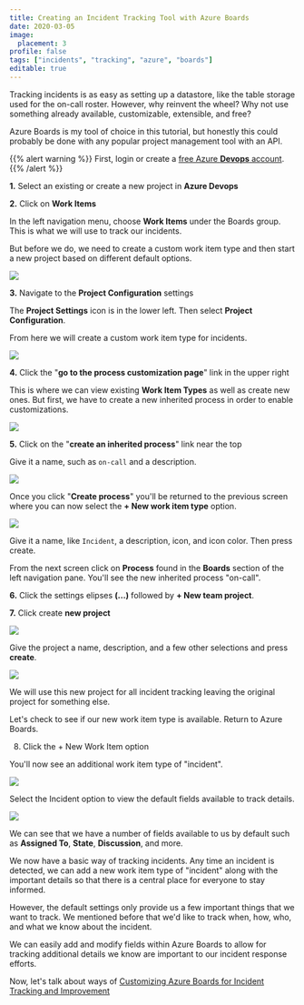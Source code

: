 ```yaml
---
title: Creating an Incident Tracking Tool with Azure Boards
date: 2020-03-05
image:
  placement: 3
profile: false
tags: ["incidents", "tracking", "azure", "boards"]
editable: true
---
```


Tracking incidents is as easy as setting up a datastore, like the table storage used for the on-call roster. However, why reinvent the wheel? Why not use something already available, customizable, extensible, and free?

Azure Boards is my tool of choice in this tutorial, but honestly this could probably be done with any popular project management tool with an API.

{{% alert warning %}}
First, login or create a [free Azure **Devops** account](https://azure.microsoft.com/?wt.mc_id=oncalllife-blog-jahand).
{{% /alert %}}

**1.** Select an existing or create a new project in **Azure Devops**
   
**2.** Click on **Work Items**

In the left navigation menu, choose **Work Items** under the Boards group. This is what we will use to track our incidents.

But before we do, we need to create a custom work item type and then start a new project based on different default options.

![](work-items-boards.png)

**3.** Navigate to the **Project Configuration** settings

The **Project Settings** icon is in the lower left. Then select **Project Configuration**.

From here we will create a custom work item type for incidents.

![](project-settings.png)

**4.** Click the "**go to the process customization page**" link in the upper right

This is where we can view existing **Work Item Types** as well as create new ones. But first, we have to create a new inherited process in order to enable customizations.

![](custom-work-item-types.png)

**5.** Click on the "**create an inherited process**" link near the top

Give it a name, such as `on-call` and a description.

![](create-inherited-process.png)

Once you click "**Create process**" you'll be returned to the previous screen where you can now select the **+ New work item type** option.

![](create-new-work-item-type.png)

Give it a name, like `Incident`, a description, icon, and icon color. Then press create.

From the next screen click on **Process** found in the **Boards** section of the left navigation pane. You'll see the new inherited process "on-call".

**6.** Click the settings elipses **(...)** followed by **+ New team project**.

**7.** Click create **new project**

![](new-team-project-option.png)

Give the project a name, description, and a few other selections and press **create**.

![](create-new-project.png)

We will use this new project for all incident tracking leaving the original project for something else.

Let's check to see if our new work item type is available. Return to Azure Boards.

8. Click the + New Work Item option

You'll now see an additional work item type of "incident".

![](see-new-work-item-type.png)

Select the Incident option to view the default fields available to track details.

![](create-new-work-item.png)

We can see that we have a number of fields available to us by default such as **Assigned To**, **State**, **Discussion**, and more.

We now have a basic way of tracking incidents. Any time an incident is detected, we can add a new work item type of "incident" along with the important details so that there is a central place for everyone to stay informed.

However, the default settings only provide us a few important things that we want to track. We mentioned before that we'd like to track when, how, who, and what we know about the incident.

We can easily add and modify fields within Azure Boards to allow for tracking additional details we know are important to our incident response efforts.

Now, let's talk about ways of [Customizing Azure Boards for Incident Tracking and Improvement](/post/customizing-azure-boards-for-incident-tracking-and-improvement/)

